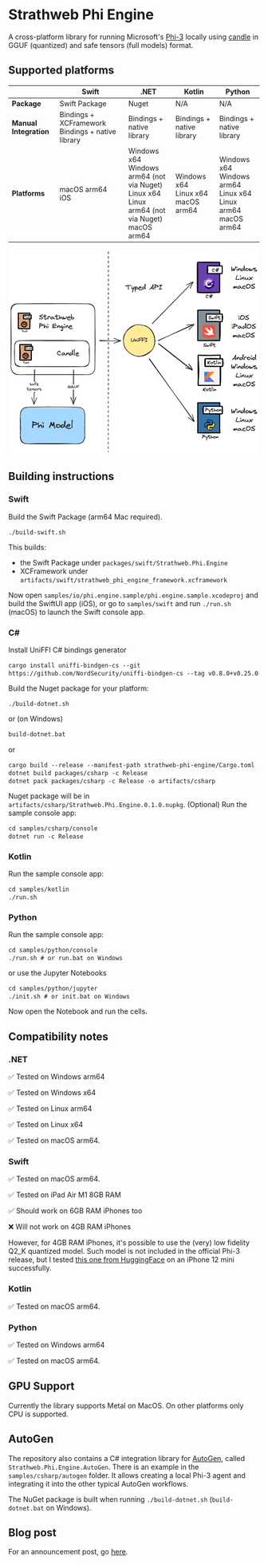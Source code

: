 # Strathweb Phi Engine

A cross-platform library for running Microsoft's [Phi-3](https://azure.microsoft.com/en-us/blog/introducing-phi-3-redefining-whats-possible-with-slms/) locally using [candle](https://github.com/huggingface/candle) in GGUF (quantized) and safe tensors (full models) format.

## Supported platforms

|                        | **Swift**                                        | **.NET**                                                                                    | **Kotlin**                        | **Python**                                                  |
|------------------------|--------------------------------------------------|---------------------------------------------------------------------------------------------|-----------------------------------|-------------------------------------------------------------|
| **Package**            | Swift Package                                    | Nuget                                                                                       | N/A                               | N/A                                                         |
| **Manual Integration** | Bindings + XCFramework Bindings + native library | Bindings + native library                                                                   | Bindings + native library         | Bindings + native library                                   |
| **Platforms**          | macOS arm64<br/>iOS                                  | Windows x64<br/>Windows arm64 (not via Nuget)<br/>Linux x64<br/>Linux arm64 (not via Nuget)<br/>macOS arm64 | Windows x64<br/>Linux x64<br/>macOS arm64 | Windows x64<br/>Windows arm64<br/>Linux x64<br/>Linux arm64<br/>macOS arm64 |

![](content/strathweb-phi-engine.excalidraw.png)

## Building instructions

### Swift

Build the Swift Package (arm64 Mac required).

```shell
./build-swift.sh
```

This builds:
 - the Swift Package under `packages/swift/Strathweb.Phi.Engine`
 - XCFramework under `artifacts/swift/strathweb_phi_engine_framework.xcframework`

Now open `samples/io/phi.engine.sample/phi.engine.sample.xcodeproj` and build the SwiftUI app (iOS), or go to `samples/swift` and run `./run.sh` (macOS) to launch the Swift console app.

### C#

Install UniFFI C# bindings generator

```shell
cargo install uniffi-bindgen-cs --git https://github.com/NordSecurity/uniffi-bindgen-cs --tag v0.8.0+v0.25.0
```

Build the Nuget package for your platform:

```shell
./build-dotnet.sh
```

or (on Windows)

```cmd
build-dotnet.bat
 ```

or

```shell
cargo build --release --manifest-path strathweb-phi-engine/Cargo.toml
dotnet build packages/csharp -c Release
dotnet pack packages/csharp -c Release -o artifacts/csharp
```

Nuget package will be in `artifacts/csharp/Strathweb.Phi.Engine.0.1.0.nupkg`.
(Optional) Run the sample console app:

```shell
cd samples/csharp/console
dotnet run -c Release
```

### Kotlin

Run the sample console app:

```shell
cd samples/kotlin
./run.sh
```

### Python

Run the sample console app:

```shell
cd samples/python/console
./run.sh # or run.bat on Windows
```

or use the Jupyter Notebooks

```shell
cd samples/python/jupyter
./init.sh # or init.bat on Windows
```

Now open the Notebook and run the cells.

## Compatibility notes

### .NET

✅ Tested on Windows arm64

✅ Tested on Windows x64

✅ Tested on Linux arm64

✅ Tested on Linux x64

✅ Tested on macOS arm64.

### Swift

✅ Tested on macOS arm64.

✅ Tested on iPad Air M1 8GB RAM

✅ Should work on 6GB RAM iPhones too

❌ Will not work on 4GB RAM iPhones

However, for 4GB RAM iPhones, it's possible to use the (very) low fidelity Q2_K quantized model. Such model is not included in the official Phi-3 release, but I tested [this one from HuggingFace](https://huggingface.co/SanctumAI/Phi-3-mini-4k-instruct-GGUF) on an iPhone 12 mini successfully.

### Kotlin

✅ Tested on macOS arm64.

### Python

✅ Tested on Windows arm64

✅ Tested on macOS arm64.

## GPU Support

Currently the library supports Metal on MacOS. On other platforms only CPU is supported.

## AutoGen

The repository also contains a C# integration library for [AutoGen](https://github.com/microsoft/autogen/tree/dotnet/dotnet), called `Strathweb.Phi.Engine.AutoGen`. There is an example in the `samples/csharp/autogen` folder. It allows creating a local Phi-3 agent and integrating it into the other typical AutoGen workflows.

The NuGet package is built when running `./build-dotnet.sh` (`build-dotnet.bat` on Windows).

## Blog post

For an announcement post, go [here](https://strathweb.com/2024/07/announcing-strathweb-phi-engine-a-cross-platform-library-for-running-phi-3-anywhere/).
